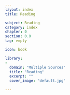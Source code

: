 ```yaml
---
layout: index
title: Reading

subject: Reading
category: index
chapter: 0
section: 0.0
tag: empty

icon: book

library:
-
  domain: "Multiple Sources"
  title: "Reading"
  excerpt: ""
  cover_image: "default.jpg"

---
```

